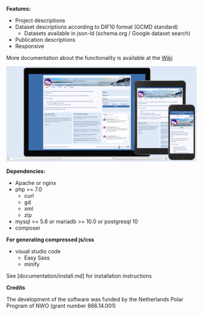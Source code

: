 **Features:**
- Project descriptions
- Dataset descriptions according to DIF10 format (GCMD standard)
  - Datasets available in json-ld (schema.org / Google dataset search)
- Publication descriptions
- Responsive

More documentation about the functionality is available at the [Wiki](https://github.com/npdc/portal/wiki)

![Screenshot](documentation/screenshot.png)

**Dependencies:**
- Apache or nginx
- php >= 7.0
  - curl
  - gd
  - xml
  - zip
- mysql >= 5.6 or mariadb >= 10.0 or postgresql 10
- composer

**For generating compressed js/css**
- visual studio code
  - Easy Sass
  - minify

See [documentation/install.md] for installation instructions

**Credits**

The development of the software was funded by the Netherlands Polar Program of NWO (grant number 866.14.001)